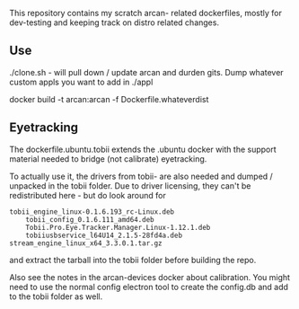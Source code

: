 This repository contains my scratch arcan- related dockerfiles,
mostly for dev-testing and keeping track on distro related changes.

Use
---
./clone.sh - will pull down / update arcan and durden gits.
Dump whatever custom appls you want to add in ./appl

docker build -t arcan:arcan -f Dockerfile.whateverdist

Eyetracking
---
The dockerfile.ubuntu.tobii extends the .ubuntu docker with the
support material needed to bridge (not calibrate) eyetracking.

To actually use it, the drivers from tobii- are also needed and
dumped / unpacked in the tobii folder. Due to driver licensing,
they can't be redistributed here - but do look around for


    tobii_engine_linux-0.1.6.193_rc-Linux.deb
		tobii_config_0.1.6.111_amd64.deb
		Tobii.Pro.Eye.Tracker.Manager.Linux-1.12.1.deb
		tobiiusbservice_l64U14_2.1.5-28fd4a.deb
    stream_engine_linux_x64_3.3.0.1.tar.gz

and extract the tarball into the tobii folder before building the
repo.

Also see the notes in the arcan-devices docker about calibration.
You might need to use the normal config electron tool to create
the config.db and add to the tobii folder as well.
